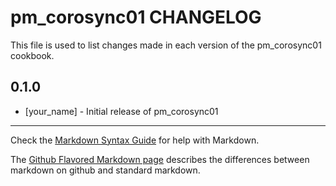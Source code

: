 pm_corosync01 CHANGELOG
=======================

This file is used to list changes made in each version of the pm_corosync01 cookbook.

0.1.0
-----
- [your_name] - Initial release of pm_corosync01

- - -
Check the [Markdown Syntax Guide](http://daringfireball.net/projects/markdown/syntax) for help with Markdown.

The [Github Flavored Markdown page](http://github.github.com/github-flavored-markdown/) describes the differences between markdown on github and standard markdown.
